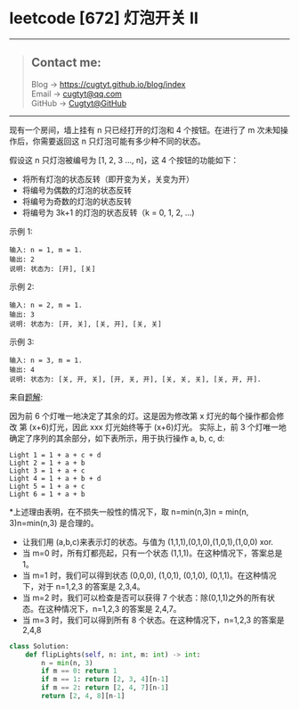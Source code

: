 # leetcode [672] 灯泡开关 Ⅱ

---
> ## Contact me:
> Blog -> <https://cugtyt.github.io/blog/index>  
> Email -> <cugtyt@qq.com>  
> GitHub -> [Cugtyt@GitHub](https://github.com/Cugtyt)

---

现有一个房间，墙上挂有 n 只已经打开的灯泡和 4 个按钮。在进行了 m 次未知操作后，你需要返回这 n 只灯泡可能有多少种不同的状态。

假设这 n 只灯泡被编号为 [1, 2, 3 ..., n]，这 4 个按钮的功能如下：

* 将所有灯泡的状态反转（即开变为关，关变为开）
* 将编号为偶数的灯泡的状态反转
* 将编号为奇数的灯泡的状态反转
* 将编号为 3k+1 的灯泡的状态反转（k = 0, 1, 2, ...)

示例 1:
```
输入: n = 1, m = 1.
输出: 2
说明: 状态为: [开], [关]
```

示例 2:
```
输入: n = 2, m = 1.
输出: 3
说明: 状态为: [开, 关], [关, 开], [关, 关]
```

示例 3:
```
输入: n = 3, m = 1.
输出: 4
说明: 状态为: [关, 开, 关], [开, 关, 开], [关, 关, 关], [关, 开, 开].
```

来自[题解](https://leetcode-cn.com/problems/bulb-switcher-ii/solution/deng-pao-kai-guan-ii-by-leetcode/):

因为前 6 个灯唯一地决定了其余的灯。这是因为修改第 x 灯光的每个操作都会修改 第 (x+6)灯光，因此 xxx 灯光始终等于 (x+6)灯光。
实际上，前 3 个灯唯一地确定了序列的其余部分，如下表所示，用于执行操作 a, b, c, d:

```
Light 1 = 1 + a + c + d
Light 2 = 1 + a + b
Light 3 = 1 + a + c
Light 4 = 1 + a + b + d
Light 5 = 1 + a + c
Light 6 = 1 + a + b
```

*上述理由表明，在不损失一般性的情况下，取 n=min(n,3)n = min(n, 3)n=min(n,3) 是合理的。
* 让我们用 (a,b,c)来表示灯的状态。与值为 (1,1,1),(0,1,0),(1,0,1),(1,0,0) xor.
* 当 m=0 时，所有灯都亮起，只有一个状态 (1,1,1)。在这种情况下，答案总是 1。
* 当 m=1 时，我们可以得到状态 (0,0,0), (1,0,1), (0,1,0), (0,1,1)。在这种情况下，对于 n=1,2,3 的答案是 2,3,4。
* 当 m=2 时，我们可以检查是否可以获得 7 个状态：除(0,1,1)之外的所有状态。在这种情况下，n=1,2,3 的答案是 2,4,7。
* 当 m=3 时，我们可以得到所有 8 个状态。在这种情况下，n=1,2,3 的答案是 2,4,8

``` python
class Solution:
    def flipLights(self, n: int, m: int) -> int:
        n = min(n, 3)
        if m == 0: return 1
        if m == 1: return [2, 3, 4][n-1]
        if m == 2: return [2, 4, 7][n-1]
        return [2, 4, 8][n-1]
```

